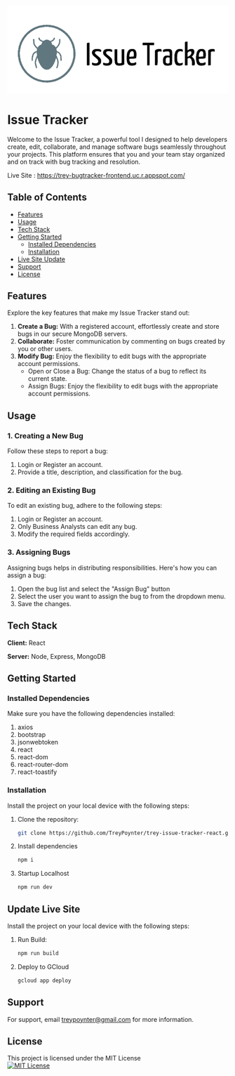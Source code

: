 ![Logo](./public/readme-logo.png)
# Issue Tracker

Welcome to the Issue Tracker, a powerful tool I designed to help developers create, edit, collaborate, 
and manage software bugs seamlessly throughout your projects. This platform ensures that you and your 
team stay organized and on track with bug tracking and resolution.

Live Site : https://trey-bugtracker-frontend.uc.r.appspot.com/

## Table of Contents
- [Features](#features)
- [Usage](#usage)
- [Tech Stack](#tech-stack)
- [Getting Started](#getting-started)
  - [Installed Dependencies](#installed-dependencies)
  - [Installation](#installation)
- [Live Site Update](#update-live-site)
- [Support](#support)
- [License](#license)


## Features
Explore the key features that make my Issue Tracker stand out:

1. **Create a Bug:** With a registered account, effortlessly create and store bugs in our secure MongoDB servers.
2. **Collaborate:** Foster communication by commenting on bugs created by you or other users.
3. **Modify Bug:** Enjoy the flexibility to edit bugs with the appropriate account permissions.
   - Open or Close a Bug: Change the status of a bug to reflect its current state.
   - Assign Bugs: Enjoy the flexibility to edit bugs with the appropriate account permissions.

## Usage

### 1. Creating a New Bug
Follow these steps to report a bug:
1. Login or Register an account.
2. Provide a title, description, and classification for the bug.

### 2. Editing an Existing Bug
To edit an existing bug, adhere to the following steps:
1. Login or Register an account.
2. Only Business Analysts can edit any bug.
3. Modify the required fields accordingly.

### 3. Assigning Bugs
Assigning bugs helps in distributing responsibilities. Here's how you can assign a bug:
1. Open the bug list and select the "Assign Bug" button
2. Select the user you want to assign the bug to from the dropdown menu.
3. Save the changes.

## Tech Stack

**Client:** React

**Server:** Node, Express, MongoDB

## Getting Started

### Installed Dependencies
Make sure you have the following dependencies installed:

1. axios
2. bootstrap
3. jsonwebtoken
4. react
5. react-dom
6. react-router-dom
7. react-toastify

### Installation
Install the project on your local device with the following steps:

1. Clone the repository:
   ```bash
   git clone https://github.com/TreyPoynter/trey-issue-tracker-react.git
2. Install dependencies
    ```bash
    npm i
3. Startup Localhost
    ```bash
    npm run dev

## Update Live Site
Install the project on your local device with the following steps:
1. Run Build:
   ```bash
   npm run build
2. Deploy to GCloud
    ```bash
    gcloud app deploy

## Support
For support, email treypoynter@gmail.com for more information.

## License
This project is licensed under the MIT License\
[![MIT License](https://img.shields.io/badge/License-MIT-green.svg)](https://choosealicense.com/licenses/mit/)
